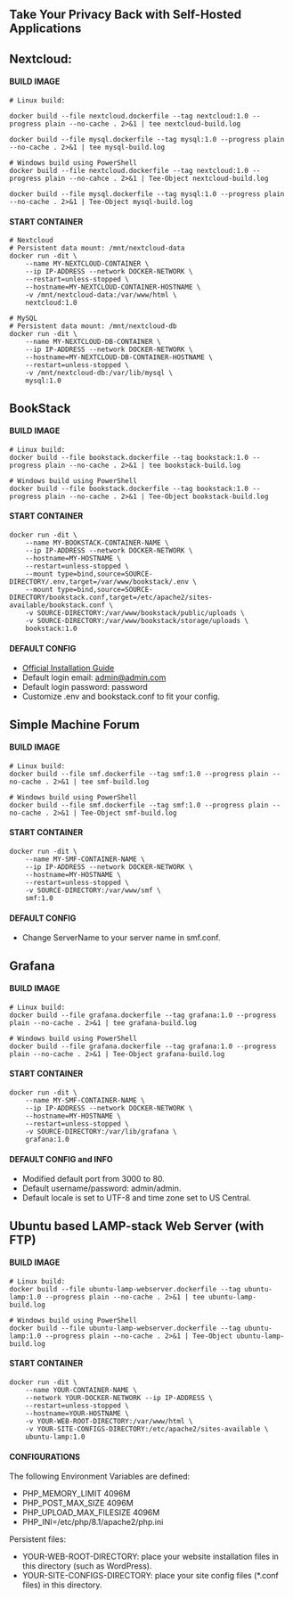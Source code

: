 ## Take Your Privacy Back with Self-Hosted Applications

## Nextcloud:

#### BUILD IMAGE

```
# Linux build:

docker build --file nextcloud.dockerfile --tag nextcloud:1.0 --progress plain --no-cache . 2>&1 | tee nextcloud-build.log

docker build --file mysql.dockerfile --tag mysql:1.0 --progress plain --no-cache . 2>&1 | tee mysql-build.log

# Windows build using PowerShell
docker build --file nextcloud.dockerfile --tag nextcloud:1.0 --progress plain --no-cahce . 2>&1 | Tee-Object nextcloud-build.log

docker build --file mysql.dockerfile --tag mysql:1.0 --progress plain --no-cache . 2>&1 | Tee-Object mysql-build.log
```

#### START CONTAINER

```
# Nextcloud
# Persistent data mount: /mnt/nextcloud-data
docker run -dit \
    --name MY-NEXTCLOUD-CONTAINER \
    --ip IP-ADDRESS --network DOCKER-NETWORK \
    --restart=unless-stopped \
    --hostname=MY-NEXTCLOUD-CONTAINER-HOSTNAME \
    -v /mnt/nextcloud-data:/var/www/html \
    nextcloud:1.0

# MySQL
# Persistent data mount: /mnt/nextcloud-db
docker run -dit \
    --name MY-NEXTCLOUD-DB-CONTAINER \
    --ip IP-ADDRESS --network DOCKER-NETWORK \
    --hostname=MY-NEXTCLOUD-DB-CONTAINER-HOSTNAME \
    --restart=unless-stopped \
    -v /mnt/nextcloud-db:/var/lib/mysql \
    mysql:1.0
```

## BookStack

#### BUILD IMAGE

```
# Linux build:
docker build --file bookstack.dockerfile --tag bookstack:1.0 --progress plain --no-cache . 2>&1 | tee bookstack-build.log

# Windows build using PowerShell
docker build --file bookstack.dockerfile --tag bookstack:1.0 --progress plain --no-cache . 2>&1 | Tee-Object bookstack-build.log
```

#### START CONTAINER

```
docker run -dit \
    --name MY-BOOKSTACK-CONTAINER-NAME \
    --ip IP-ADDRESS --network DOCKER-NETWORK \
    --hostname=MY-HOSTNAME \
    --restart=unless-stopped \
    --mount type=bind,source=SOURCE-DIRECTORY/.env,target=/var/www/bookstack/.env \
    --mount type=bind,source=SOURCE-DIRECTORY/bookstack.conf,target=/etc/apache2/sites-available/bookstack.conf \
    -v SOURCE-DIRECTORY:/var/www/bookstack/public/uploads \
    -v SOURCE-DIRECTORY:/var/www/bookstack/storage/uploads \
    bookstack:1.0
```

#### DEFAULT CONFIG

- [Official Installation Guide](https://www.bookstackapp.com/docs/admin/installation/#manual)
- Default login email: admin@admin.com
- Default login password: password
- Customize .env and bookstack.conf to fit your config.

## Simple Machine Forum

#### BUILD IMAGE

```
# Linux build:
docker build --file smf.dockerfile --tag smf:1.0 --progress plain --no-cache . 2>&1 | tee smf-build.log

# Windows build using PowerShell
docker build --file smf.dockerfile --tag smf:1.0 --progress plain --no-cache . 2>&1 | Tee-Object smf-build.log
```

#### START CONTAINER

```
docker run -dit \
    --name MY-SMF-CONTAINER-NAME \
    --ip IP-ADDRESS --network DOCKER-NETWORK \
    --hostname=MY-HOSTNAME \
    --restart=unless-stopped \
    -v SOURCE-DIRECTORY:/var/www/smf \
    smf:1.0
```

#### DEFAULT CONFIG

- Change ServerName to your server name in smf.conf.

## Grafana

#### BUILD IMAGE

```
# Linux build:
docker build --file grafana.dockerfile --tag grafana:1.0 --progress plain --no-cache . 2>&1 | tee grafana-build.log

# Windows build using PowerShell
docker build --file grafana.dockerfile --tag grafana:1.0 --progress plain --no-cache . 2>&1 | Tee-Object grafana-build.log
```

#### START CONTAINER

```
docker run -dit \
    --name MY-SMF-CONTAINER-NAME \
    --ip IP-ADDRESS --network DOCKER-NETWORK \
    --hostname=MY-HOSTNAME \
    --restart=unless-stopped \
    -v SOURCE-DIRECTORY:/var/lib/grafana \
    grafana:1.0
```

#### DEFAULT CONFIG and INFO

- Modified default port from 3000 to 80.
- Default username/password: admin/admin.
- Default locale is set to UTF-8 and time zone set to US Central.


## Ubuntu based LAMP-stack Web Server (with FTP)

#### BUILD IMAGE

```
# Linux build:
docker build --file ubuntu-lamp-webserver.dockerfile --tag ubuntu-lamp:1.0 --progress plain --no-cache . 2>&1 | tee ubuntu-lamp-build.log

# Windows build using PowerShell
docker build --file ubuntu-lamp-webserver.dockerfile --tag ubuntu-lamp:1.0 --progress plain --no-cache . 2>&1 | Tee-Object ubuntu-lamp-build.log
```

#### START CONTAINER

```
docker run -dit \
    --name YOUR-CONTAINER-NAME \
    --network YOUR-DOCKER-NETWORK --ip IP-ADDRESS \
    --restart=unless-stopped \
    --hostname=YOUR-HOSTNAME \
    -v YOUR-WEB-ROOT-DIRECTORY:/var/www/html \
    -v YOUR-SITE-CONFIGS-DIRECTORY:/etc/apache2/sites-available \
    ubuntu-lamp:1.0
```

#### CONFIGURATIONS

The following Environment Variables are defined:
- PHP_MEMORY_LIMIT 4096M
- PHP_POST_MAX_SIZE 4096M
- PHP_UPLOAD_MAX_FILESIZE 4096M
- PHP_INI=/etc/php/8.1/apache2/php.ini

Persistent files:
- YOUR-WEB-ROOT-DIRECTORY: place your website installation files in this directory (such as WordPress).
- YOUR-SITE-CONFIGS-DIRECTORY: place your site config files (*.conf files) in this directory.